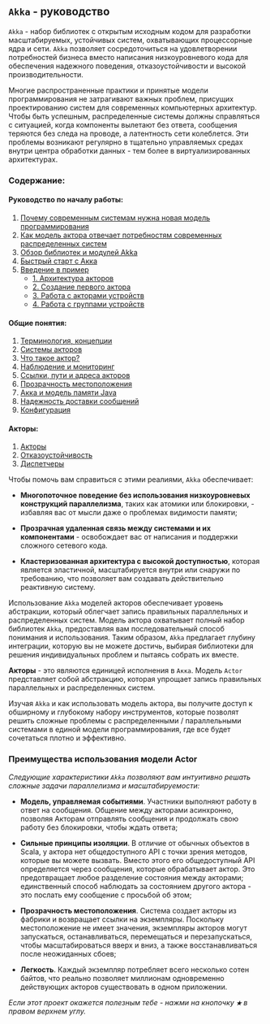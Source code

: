 ## `Akka` - руководство

`Akka` - набор библиотек с открытым исходным кодом для разработки масштабируемых, устойчивых систем, 
охватывающих процессорные ядра и сети. `Akka` позволяет сосредоточиться на удовлетворении потребностей бизнеса вместо 
написания низкоуровневого кода для обеспечения надежного поведения, отказоустойчивости и высокой производительности.

Многие распространенные практики и принятые модели программирования не затрагивают важных проблем, присущих проектированию 
систем для современных компьютерных архитектур. Чтобы быть успешным, распределенные системы должны справляться с ситуацией, 
когда компоненты вылетают без ответа, сообщения теряются без следа на проводе, а латентность сети колеблется. Эти проблемы 
возникают регулярно в тщательно управляемых средах внутри центра обработки данных - тем более в виртуализированных архитектурах.

### Содержание:

#### Руководство по началу работы:
 
1. [Почему современным системам нужна новая модель программирования](https://github.com/steklopod/akka/blob/akka_starter/src/main/resources/readmes/why-modern-systems-need-anew-programming-model.md)
2. [Как модель актора отвечает потребностям современных распределенных систем](https://github.com/steklopod/akka/blob/akka_starter/src/main/resources/readmes/how-the-actor-model-meets-the-needs-of-modern-distributed-systems.md)
3. [Обзор библиотек и модулей Akka](https://github.com/steklopod/akka/blob/akka_starter/src/main/resources/readmes/overview-of-akka-libraries-and-modules.md)
4. [Быстрый старт с Акка](https://github.com/steklopod/akka/blob/akka_starter/src/main/resources/readmes/akka-quicksrart.md)
5. [Введение в пример](https://github.com/steklopod/akka/blob/akka_starter/src/main/resources/readmes/introduction-to-the-example.md)
   * [1. Архитектура акторов](https://github.com/steklopod/akka/blob/akka_starter/src/main/resources/readmes/part1-actor-architecture.md)
   * [2. Создание первого актора](https://github.com/steklopod/akka/blob/akka_starter/src/main/resources/readmes/creating-the-first-actor.md)
   * [3. Работа с акторами устройств](https://github.com/steklopod/akka/blob/akka_starter/src/main/resources/readmes/working-with-device-actors.md)
   * [4. Работа с группами устройств](https://github.com/steklopod/akka/blob/akka_starter/src/main/resources/readmes/working-with-device-groups.md)

#### Общие понятия:

1. [Терминология, концепции](https://github.com/steklopod/akka/blob/akka_starter/src/main/resources/readmes/concepts/Terminology_Concepts.md)
2. [Системы акторов](https://github.com/steklopod/akka/blob/akka_starter/src/main/resources/readmes/concepts/actor-systems.md)
3. [Что такое актор?](https://github.com/steklopod/akka/blob/akka_starter/src/main/resources/readmes/concepts/what-is-an-actor.md)
4. [Наблюдение и мониторинг](https://github.com/steklopod/akka/blob/akka_starter/src/main/resources/readmes/concepts/supervision-and-monitoring.md)
5. [Ссылки, пути и адреса акторов](https://github.com/steklopod/akka/blob/akka_starter/src/main/resources/readmes/concepts/actor-references-paths-and-addresses.md)
6. [Прозрачность местоположения](https://github.com/steklopod/akka/blob/akka_starter/src/main/resources/readmes/concepts/location-transparency.md)
7. [Акка и модель памяти Java](https://github.com/steklopod/akka/blob/akka_starter/src/main/resources/readmes/concepts/akka-and-the-java-memory-model.md)
8. [Надежность доставки сообщений](https://github.com/steklopod/akka/blob/akka_starter/src/main/resources/readmes/concepts/message-delivery-reliability.md)
9. [Конфигурация](https://github.com/steklopod/akka/blob/akka_starter/src/main/resources/readmes/concepts/configuration.md)

#### Акторы:

1. [Акторы](https://github.com/steklopod/akka/blob/akka_starter/src/main/resources/readmes/actors/actors.md)
2. [Отказоустойчивость](https://github.com/steklopod/akka/blob/akka_starter/src/main/resources/readmes/fault-tolerance.md)
3. [Диспетчеры](https://github.com/steklopod/akka/blob/akka_starter/src/main/resources/readmes/actors/dispatchers.md)



Чтобы помочь вам справиться с этими реалиями, `Akka` обеспечивает:

* **Многопоточное поведение без использования низкоуровневых конструкций параллелизма**, таких как атомики или блокировки, - 
избавляя вас от мысли даже о проблемах видимости памяти;

* **Прозрачная удаленная связь между системами и их компонентами** - освобождает вас от написания и поддержки сложного сетевого кода.

* **Кластеризованная архитектура с высокой доступностью**, которая является эластичной, масштабируется внутри или снаружи по 
требованию, что позволяет вам создавать действительно реактивную систему.

Использование `Akka` моделей акторов обеспечивает уровень абстракции, который облегчает запись правильных параллельных и 
распределенных систем. Модель актора охватывает полный набор библиотек `Akka`, предоставляя вам последовательный способ 
понимания и использования. Таким образом, `Akka` предлагает глубину интеграции, которую вы не можете достичь, выбирая 
библиотеки для решения индивидуальных проблем и пытаясь собрать их вместе.

**Акторы** - это  являются единицей исполнения в `Акка`. Модель `Actor` представляет собой абстракцию, которая упрощает 
запись правильных параллельных и распределенных систем. 

Изучая `Akka` и как использовать модель актора, вы получите доступ к обширному и глубокому набору инструментов, которые 
позволят решить сложные проблемы с распределенными / параллельными системами в единой модели программирования, где все 
будет сочетаться плотно и эффективно.

### Преимущества использования модели Actor

_Следующие характеристики `Akka` позволяют вам интуитивно решать сложные задачи параллелизма и масштабируемости:_

* **Модель, управляемая событиями**. Участники выполняют работу в ответ на сообщения. Общение между акторами асинхронно, 
позволяя Акторам отправлять сообщения и продолжать свою работу без блокировки, чтобы ждать ответа;

* **Сильные принципы изоляции**. В отличие от обычных объектов в Scala, у актора нет общедоступного API с точки зрения 
методов, которые вы можете вызвать. Вместо этого его общедоступный API определяется через сообщения, которые обрабатывает 
актор. Это предотвращает любое разделение состояния между акторами; единственный способ наблюдать за состоянием другого 
актора - это послать ему сообщение с просьбой об этом;

* **Прозрачность местоположения**. Система создает акторы из фабрики и возвращает ссылки на экземпляры. Поскольку местоположение 
не имеет значения, экземпляры акторов могут запускаться, останавливаться, перемещаться и перезапускаться, чтобы масштабироваться 
вверх и вниз, а также восстанавливаться после неожиданных сбоев;

* **Легкость**. Каждый экземпляр потребляет всего несколько сотен байтов, что реально позволяет миллионам одновременно 
действующих акторов существовать в одном приложении.


_Если этот проект окажется полезным тебе - нажми на кнопочку **`★`** в правом верхнем углу._
